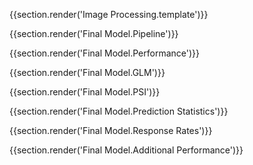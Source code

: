 {{section.render('Image Processing.template')}}

{{section.render('Final Model.Pipeline')}}

{{section.render('Final Model.Performance')}}

{{section.render('Final Model.GLM')}}

{{section.render('Final Model.PSI')}}

{{section.render('Final Model.Prediction Statistics')}}

{{section.render('Final Model.Response Rates')}}

{{section.render('Final Model.Additional Performance')}}

